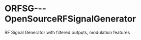 # ORFSG---OpenSourceRFSignalGenerator
RF Signal Generator with filtered outputs, modulation features
